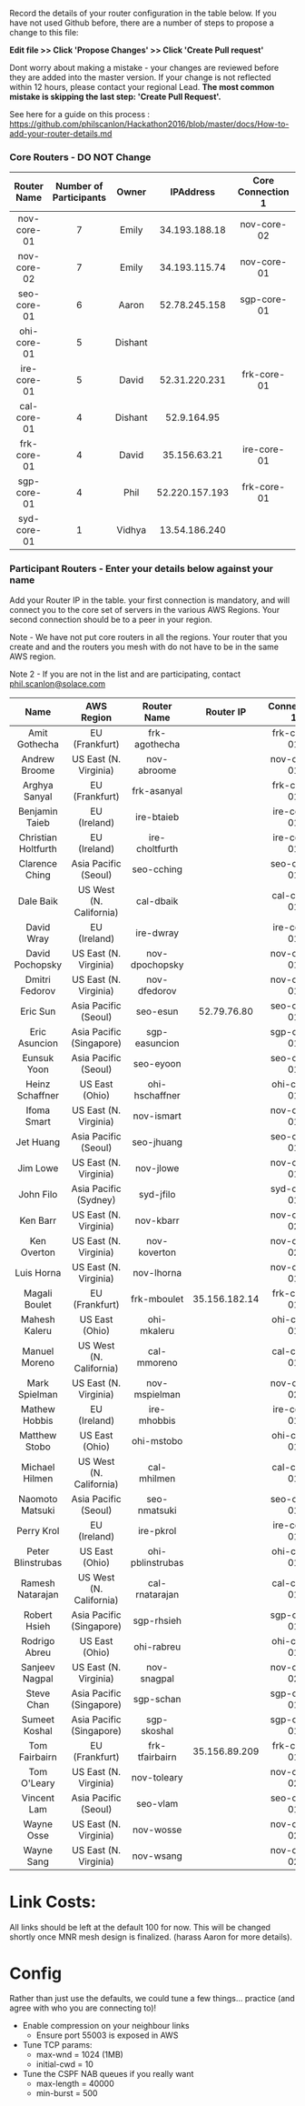 Record the details of your router configuration in the table below.  If you have not used Github before, there are a number of steps to propose a change to this file:

__Edit file >> Click 'Propose Changes' >> Click 'Create Pull request'__

Dont worry about making a mistake - your changes are reviewed before they are added into the master version.  If your change is not reflected within 12 hours, please contact your regional Lead.  __The most common mistake is skipping the last step: 'Create Pull Request'.__

See here for a guide on this process : https://github.com/philscanlon/Hackathon2016/blob/master/docs/How-to-add-your-router-details.md

### Core Routers  - DO NOT Change

**Router Name**|**Number of Participants**|**Owner**|**IPAddress**|**Core Connection 1**|**Core Connection 2**|**Core Connection 3**
:-----:|:-----:|:-----:|:-----:|:-----:|:-----:|:-----:
nov-core-01|7|Emily|34.193.188.18|nov-core-02|ohi-core-01|ire-core-01 
nov-core-02|7|Emily|34.193.115.74|nov-core-01|cal-core-01|frk-core-01 
seo-core-01|6|Aaron|52.78.245.158|sgp-core-01|ire-core-01|ohi-core-01
ohi-core-01|5|Dishant| | | | 
ire-core-01|5|David|52.31.220.231|frk-core-01 |nov-core-01|seo-core-01
cal-core-01|4|Dishant|52.9.164.95| | | 
frk-core-01|4|David|35.156.63.21|ire-core-01 |sgp-core-01|nov-core-02
sgp-core-01|4|Phil| 52.220.157.193 | frk-core-01 | seo-core-01| syd-core-01
syd-core-01|1|Vidhya| 13.54.186.240 | | | 


### Participant Routers - Enter your details below against your name

Add your Router IP in the table. your first connection is mandatory, and will connect you to the core set of servers in the various AWS Regions. Your second connection should be to a peer in your region.

Note - We have not put core routers in all the regions.   Your router that you create and and the routers you mesh with do not have to be in the same AWS region.

Note 2 - If you are not in the list and are participating, contact phil.scanlon@solace.com

**Name**|**AWS Region**|**Router Name**|**Router IP**|**Connection 1**|**Connection 2**
:-----:|:-----:|:-----:|:-----:|:-----:|:-----:
Amit Gothecha|EU (Frankfurt)|frk-agothecha| |frk-core-01| 
Andrew Broome|US East (N. Virginia)|nov-abroome| |nov-core-01| 
Arghya Sanyal|EU (Frankfurt)|frk-asanyal| |frk-core-01| 
Benjamin Taieb|EU (Ireland)|ire-btaieb| |ire-core-01| 
Christian Holtfurth|EU (Ireland)|ire-choltfurth| |ire-core-01| 
Clarence Ching|Asia Pacific (Seoul)|seo-cching| |seo-core-01| 
Dale Baik|US West (N. California)|cal-dbaik| |cal-core-01| 
David Wray|EU (Ireland)|ire-dwray| |ire-core-01| 
David Pochopsky|US East (N. Virginia)|nov-dpochopsky| |nov-core-01| 
Dmitri Fedorov|US East (N. Virginia)|nov-dfedorov| |nov-core-01| 
Eric Sun|Asia Pacific (Seoul)|seo-esun|52.79.76.80|seo-core-01| 
Eric Asuncion|Asia Pacific (Singapore)|sgp-easuncion| |sgp-core-01| 
Eunsuk Yoon|Asia Pacific (Seoul)|seo-eyoon| |seo-core-01| 
Heinz Schaffner|US East (Ohio)|ohi-hschaffner| |ohi-core-01| 
Ifoma Smart|US East (N. Virginia)|nov-ismart| |nov-core-01| 
Jet Huang|Asia Pacific (Seoul)|seo-jhuang| |seo-core-01| 
Jim Lowe|US East (N. Virginia)|nov-jlowe| |nov-core-01| 
John Filo|Asia Pacific (Sydney)|syd-jfilo| |syd-core-01| 
Ken Barr|US East (N. Virginia)|nov-kbarr| |nov-core-02| 
Ken Overton|US East (N. Virginia)|nov-koverton| |nov-core-02| 
Luis Horna|US East (N. Virginia)|nov-lhorna| |nov-core-01| 
Magali Boulet|EU (Frankfurt)|frk-mboulet|35.156.182.14|frk-core-01|frk-tfairbairn|
Mahesh Kaleru|US East (Ohio)|ohi-mkaleru| |ohi-core-01| 
Manuel Moreno|US West (N. California)|cal-mmoreno| |cal-core-01| 
Mark Spielman|US East (N. Virginia)|nov-mspielman| |nov-core-02| 
Mathew Hobbis|EU (Ireland)|ire-mhobbis| |ire-core-01| 
Matthew Stobo|US East (Ohio)|ohi-mstobo| |ohi-core-01| 
Michael Hilmen|US West (N. California)|cal-mhilmen| |cal-core-01| 
Naomoto Matsuki|Asia Pacific (Seoul)|seo-nmatsuki| |seo-core-01| 
Perry Krol|EU (Ireland)|ire-pkrol| |ire-core-01| 
Peter Blinstrubas|US East (Ohio)|ohi-pblinstrubas| |ohi-core-01| 
Ramesh Natarajan|US West (N. California)|cal-rnatarajan| |cal-core-01| 
Robert Hsieh|Asia Pacific (Singapore)|sgp-rhsieh| |sgp-core-01| 
Rodrigo Abreu|US East (Ohio)|ohi-rabreu| |ohi-core-01| 
Sanjeev Nagpal|US East (N. Virginia)|nov-snagpal| |nov-core-02| 
Steve Chan|Asia Pacific (Singapore)|sgp-schan| |sgp-core-01| 
Sumeet Koshal|Asia Pacific (Singapore)|sgp-skoshal| |sgp-core-01| 
Tom Fairbairn|EU (Frankfurt)|frk-tfairbairn| 35.156.89.209 |frk-core-01|frk-mboulet|
Tom O'Leary|US East (N. Virginia)|nov-toleary| |nov-core-02| 
Vincent Lam|Asia Pacific (Seoul)|seo-vlam| |seo-core-01| 
Wayne Osse|US East (N. Virginia)|nov-wosse| |nov-core-02| 
Wayne Sang|US East (N. Virginia)|nov-wsang| |nov-core-02| 

# Link Costs:
All links should be left at the default 100 for now.  This will be changed shortly once MNR mesh design is finalized.  (harass Aaron for more details).

# Config

Rather than just use the defaults, we could tune a few things... practice (and agree with who you are connecting to)!

 - Enable compression on your neighbour links
   - Ensure port 55003 is exposed in AWS
 - Tune TCP params:
   - max-wnd = 1024 (1MB)
   - initial-cwd = 10
 - Tune the CSPF NAB queues if you really want
   - max-length = 40000
   - min-burst = 500



